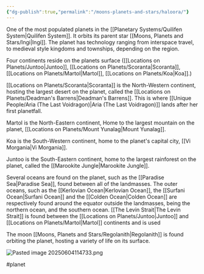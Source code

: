 ```yaml
---
{"dg-publish":true,"permalink":"/moons-planets-and-stars/haloora/"}
---
```


One of the most populated planets in the [[Planetary Systems/Quilifen System\|Quilifen System]]. It orbits its parent star [[Moons, Planets and Stars/Ingi\|Ingi]]. The planet has technology ranging from interspace travel, to medieval style kingdoms and townships, depending on the region. 

Four continents reside on the planets surface ([[Locations on Planets/Juntoo\|Juntoo]], [[Locations on Planets/Scoranta\|Scoranta]], [[Locations on Planets/Martol\|Martol]], [[Locations on Planets/Koa\|Koa]].)

[[Locations on Planets/Scoranta\|Scoranta]] is the North-Western continent, hosting the largest desert on the planet, called the [[Locations on Planets/Deadman's Barrens\|Deadman's Barrens]]. This is where [[Unique People/Aria (The Last Voidragon)\|Aria (The Last Voidragon)]] lands after her first planetfall. 

Martol is the North-Eastern continent, Home to the largest mountain on the planet, [[Locations on Planets/Mount Yunalag\|Mount Yunalag]]. 

Koa is the South-Western continent, home to the planet's capital city, [[Vi Morgania\|Vi Morgania]].

Juntoo is the South-Eastern continent, home to the largest rainforest on the planet, called the [[Marookite Jungle\|Marookite Jungle]].

Several oceans are found on the planet, such as the [[Paradise Sea\|Paradise Sea]], found between all of the landmasses. The outer oceans, such as the [[Kerlovian Ocean\|Kerlovian Ocean]], the [[Surfani Ocean\|Surfani Ocean]] and the [[Colden Ocean\|Colden Ocean]] are respectively found around the equator outside the landmasses, being the northern ocean, and the southern ocean. [[The Levin Strait\|The Levin Strait]] is found between the [[Locations on Planets/Juntoo\|Juntoo]] and [[Locations on Planets/Martol\|Martol]] continents and is used 

The moon [[Moons, Planets and Stars/Regolanith\|Regolanith]] is found orbiting the planet, hosting a variety of life on its surface.

![Pasted image 20250604114733.png](/img/user/Assets/Pasted%20image%2020250604114733.png)


#planet
